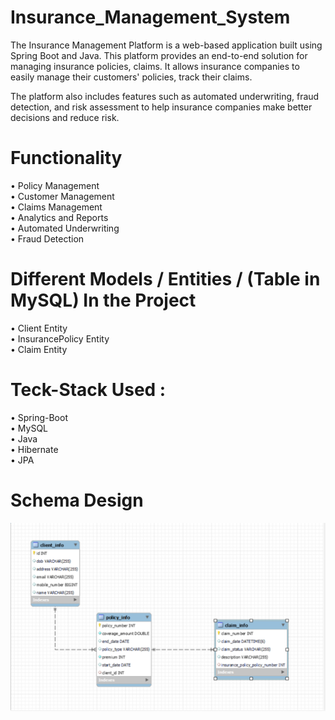 # Insurance_Management_System
The Insurance Management Platform is a web-based application built using Spring Boot and Java. This platform provides an end-to-end solution for managing                  insurance policies, claims. It allows insurance companies to easily manage their customers' policies, track their claims.

The platform also includes features such as automated underwriting, fraud detection, and risk assessment to help insurance companies make better decisions and             reduce risk.

# Functionality

&#8226; Policy Management <br>
&#8226; Customer Management <br>
&#8226; Claims Management <br>
&#8226; Analytics and Reports <br>
&#8226; Automated Underwriting <br>
&#8226; Fraud Detection <br>

# Different Models / Entities / (Table in MySQL) In the Project

&#8226; Client Entity <br>
&#8226; InsurancePolicy Entity <br>
&#8226; Claim Entity <br>

# Teck-Stack Used :
&#8226; Spring-Boot <br>
&#8226; MySQL <br>
&#8226; Java <br>
&#8226; Hibernate <br>
&#8226; JPA <br>

# Schema Design

<img src="./schema_design.PNG" alt="design photo" title="Schema Design"/>

